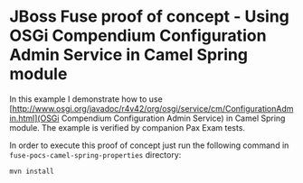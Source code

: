 JBoss Fuse proof of concept - Using OSGi Compendium Configuration Admin Service in Camel Spring module
=========

In this example I demonstrate how to use
[http://www.osgi.org/javadoc/r4v42/org/osgi/service/cm/ConfigurationAdmin.html](OSGi Compendium Configuration Admin
Service) in Camel Spring module. The example is verified by companion Pax Exam tests.

In order to execute this proof of concept just run the following command in `fuse-pocs-camel-spring-properties`
directory:

    mvn install

